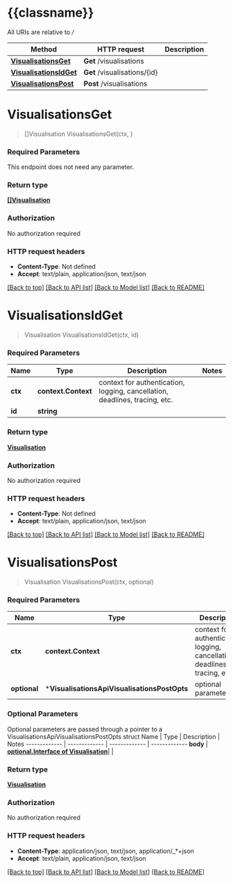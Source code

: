 # {{classname}}

All URIs are relative to */*

Method | HTTP request | Description
------------- | ------------- | -------------
[**VisualisationsGet**](VisualisationsApi.md#VisualisationsGet) | **Get** /visualisations | 
[**VisualisationsIdGet**](VisualisationsApi.md#VisualisationsIdGet) | **Get** /visualisations/{id} | 
[**VisualisationsPost**](VisualisationsApi.md#VisualisationsPost) | **Post** /visualisations | 

# **VisualisationsGet**
> []Visualisation VisualisationsGet(ctx, )


### Required Parameters
This endpoint does not need any parameter.

### Return type

[**[]Visualisation**](Visualisation.md)

### Authorization

No authorization required

### HTTP request headers

 - **Content-Type**: Not defined
 - **Accept**: text/plain, application/json, text/json

[[Back to top]](#) [[Back to API list]](../README.md#documentation-for-api-endpoints) [[Back to Model list]](../README.md#documentation-for-models) [[Back to README]](../README.md)

# **VisualisationsIdGet**
> Visualisation VisualisationsIdGet(ctx, id)


### Required Parameters

Name | Type | Description  | Notes
------------- | ------------- | ------------- | -------------
 **ctx** | **context.Context** | context for authentication, logging, cancellation, deadlines, tracing, etc.
  **id** | **string**|  | 

### Return type

[**Visualisation**](Visualisation.md)

### Authorization

No authorization required

### HTTP request headers

 - **Content-Type**: Not defined
 - **Accept**: text/plain, application/json, text/json

[[Back to top]](#) [[Back to API list]](../README.md#documentation-for-api-endpoints) [[Back to Model list]](../README.md#documentation-for-models) [[Back to README]](../README.md)

# **VisualisationsPost**
> Visualisation VisualisationsPost(ctx, optional)


### Required Parameters

Name | Type | Description  | Notes
------------- | ------------- | ------------- | -------------
 **ctx** | **context.Context** | context for authentication, logging, cancellation, deadlines, tracing, etc.
 **optional** | ***VisualisationsApiVisualisationsPostOpts** | optional parameters | nil if no parameters

### Optional Parameters
Optional parameters are passed through a pointer to a VisualisationsApiVisualisationsPostOpts struct
Name | Type | Description  | Notes
------------- | ------------- | ------------- | -------------
 **body** | [**optional.Interface of Visualisation**](Visualisation.md)|  | 

### Return type

[**Visualisation**](Visualisation.md)

### Authorization

No authorization required

### HTTP request headers

 - **Content-Type**: application/json, text/json, application/_*+json
 - **Accept**: text/plain, application/json, text/json

[[Back to top]](#) [[Back to API list]](../README.md#documentation-for-api-endpoints) [[Back to Model list]](../README.md#documentation-for-models) [[Back to README]](../README.md)

